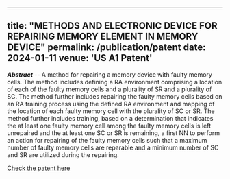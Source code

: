 ----
title: "METHODS AND ELECTRONIC DEVICE FOR REPAIRING MEMORY ELEMENT IN MEMORY DEVICE"
permalink: /publication/patent
date: 2024-01-11
venue: 'US A1 Patent'
----


_**Abstract**_ -- A method for repairing a memory device with faulty memory cells. The method includes defining a RA environment comprising a location of each of the faulty memory cells and a plurality of SR and a plurality of SC. The method further includes repairing the faulty memory cells based on an RA training process using the defined RA environment and mapping of the location of each faulty memory cell with the plurality of SC or SR. The method further includes training, based on a determination that indicates the at least one faulty memory cell among the faulty memory cells is left unrepaired and the at least one SC or SR is remaining, a first NN to perform an action for repairing of the faulty memory cells such that a maximum number of faulty memory cells are reparable and a minimum number of SC and SR are utilized during the repairing.

[Check the patent here](https://patentcenter.uspto.gov/applications/18218893/)




